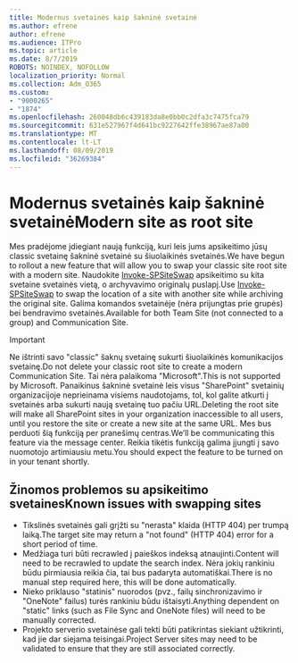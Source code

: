 ```yaml
---
title: Modernus svetainės kaip šakninė svetainė
ms.author: efrene
author: efrene
ms.audience: ITPro
ms.topic: article
ms.date: 8/7/2019
ROBOTS: NOINDEX, NOFOLLOW
localization_priority: Normal
ms.collection: Adm_O365
ms.custom:
- "9000265"
- "1874"
ms.openlocfilehash: 260048db6c439183da8e0bb0c2dfa3c7475fca79
ms.sourcegitcommit: 631e527967f4d641bc9227642ffe38967ae87a00
ms.translationtype: MT
ms.contentlocale: lt-LT
ms.lasthandoff: 08/09/2019
ms.locfileid: "36269384"
---
```

# <a name="modern-site-as-root-site"></a><span data-ttu-id="6ed87-102">Modernus svetainės kaip šakninė svetainė</span><span class="sxs-lookup"><span data-stu-id="6ed87-102">Modern site as root site</span></span>

<span data-ttu-id="6ed87-103">Mes pradėjome įdiegiant naują funkciją, kuri leis jums apsikeitimo jūsų classic svetainę šakninė svetainė su šiuolaikinės svetainės.</span><span class="sxs-lookup"><span data-stu-id="6ed87-103">We have begun to rollout a new feature that will allow you to swap your classic site root site with a modern site.</span></span> <span data-ttu-id="6ed87-104">Naudokite [Invoke-SPSiteSwap](https://docs.microsoft.com/powershell/module/sharepoint-online/invoke-spositeswap?view=sharepoint-ps) apsikeitimo su kita svetaine svetainės vietą, o archyvavimo originalų puslapį.</span><span class="sxs-lookup"><span data-stu-id="6ed87-104">Use [Invoke-SPSiteSwap](https://docs.microsoft.com/powershell/module/sharepoint-online/invoke-spositeswap?view=sharepoint-ps) to swap the location of a site with another site while archiving the original site.</span></span> <span data-ttu-id="6ed87-105">Galima komandos svetainėje (nėra prijungtas prie grupės) bei bendravimo svetainės.</span><span class="sxs-lookup"><span data-stu-id="6ed87-105">Available for both Team Site (not connected to a group) and Communication Site.</span></span> 

>[!Important]
> <span data-ttu-id="6ed87-106">Ne ištrinti savo "classic" šaknų svetainę sukurti šiuolaikinės komunikacijos svetainę.</span><span class="sxs-lookup"><span data-stu-id="6ed87-106">Do not delete your classic root site to create a modern Communication Site.</span></span> <span data-ttu-id="6ed87-107">Tai nėra palaikoma "Microsoft".</span><span class="sxs-lookup"><span data-stu-id="6ed87-107">This is not supported by Microsoft.</span></span> <span data-ttu-id="6ed87-108">Panaikinus šakninė svetainė leis visus "SharePoint" svetainių organizacijoje neprieinama visiems naudotojams, tol, kol galite atkurti į svetainės arba sukurti naują svetainę tuo pačiu URL.</span><span class="sxs-lookup"><span data-stu-id="6ed87-108">Deleting the root site will make all SharePoint sites in your organization inaccessible to all users, until you restore the site or create a new site at the same URL.</span></span> <span data-ttu-id="6ed87-109">Mes bus perduoti šią funkciją per pranešimų centras.</span><span class="sxs-lookup"><span data-stu-id="6ed87-109">We’ll be communicating this feature via the message center.</span></span> <span data-ttu-id="6ed87-110">Reikia tikėtis funkciją galima įjungti į savo nuomotojo artimiausiu metu.</span><span class="sxs-lookup"><span data-stu-id="6ed87-110">You should expect the feature to be turned on in your tenant shortly.</span></span>

## <a name="known-issues-with-swapping-sites"></a><span data-ttu-id="6ed87-111">Žinomos problemos su apsikeitimo svetaines</span><span class="sxs-lookup"><span data-stu-id="6ed87-111">Known issues with swapping sites</span></span>
- <span data-ttu-id="6ed87-112">Tikslinės svetainės gali grįžti su "nerasta" klaida (HTTP 404) per trumpą laiką.</span><span class="sxs-lookup"><span data-stu-id="6ed87-112">The target site may return a "not found" (HTTP 404) error for a short period of time.</span></span>
- <span data-ttu-id="6ed87-113">Medžiaga turi būti recrawled į paieškos indeksą atnaujinti.</span><span class="sxs-lookup"><span data-stu-id="6ed87-113">Content will need to be recrawled to update the search index.</span></span> <span data-ttu-id="6ed87-114">Nėra jokių rankiniu būdu pirmiausia reikia čia, tai bus padaryta automatiškai.</span><span class="sxs-lookup"><span data-stu-id="6ed87-114">There is no manual step required here, this will be done automatically.</span></span>
- <span data-ttu-id="6ed87-115">Nieko priklauso "statinis" nuorodos (pvz., failų sinchronizavimo ir "OneNote" failus) turės rankiniu būdu ištaisyti.</span><span class="sxs-lookup"><span data-stu-id="6ed87-115">Anything dependent on "static" links (such as File Sync and OneNote files) will need to be manually corrected.</span></span>
- <span data-ttu-id="6ed87-116">Projekto serverio svetainėse gali tekti būti patikrintas siekiant užtikrinti, kad jie dar siejama teisingai.</span><span class="sxs-lookup"><span data-stu-id="6ed87-116">Project Server sites may need to be validated to ensure that they are still associated correctly.</span></span> 
